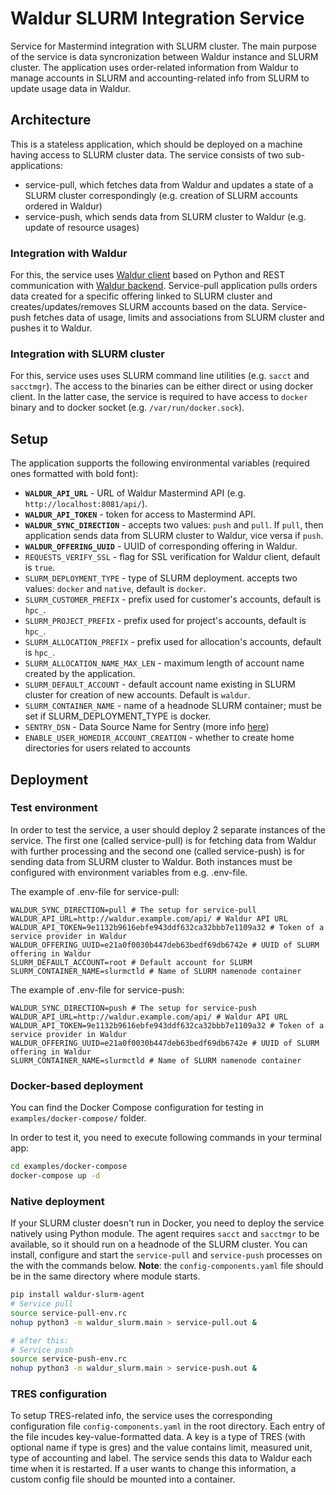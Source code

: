 # Waldur SLURM Integration Service

Service for Mastermind integration with SLURM cluster. The main purpose of the service is data syncronization between Waldur instance and SLURM cluster. The application uses order-related information from Waldur to manage accounts in SLURM and accounting-related info from SLURM to update usage data in Waldur.

## Architecture

This is a stateless application, which should be deployed on a machine having access to SLURM cluster data. The service consists of two sub-applications:

- service-pull, which fetches data from Waldur and updates a state of a SLURM cluster correspondingly (e.g. creation of SLURM accounts ordered in Waldur)
- service-push, which sends data from SLURM cluster to Waldur (e.g. update of resource usages)

### Integration with Waldur

For this, the service uses [Waldur client](https://github.com/waldur/python-waldur-client) based on Python and REST communication with [Waldur backend](https://github.com/waldur/waldur-mastermind). Service-pull application pulls orders data created for a specific offering linked to SLURM cluster and creates/updates/removes SLURM accounts based on the data. Service-push fetches data of usage, limits and associations from SLURM cluster and pushes it to Waldur.

### Integration with SLURM cluster

For this, service uses uses SLURM command line utilities (e.g. `sacct` and `sacctmgr`). The access to the binaries can be either direct or using docker client. In the latter case, the service is required to have access to `docker` binary and to docker socket (e.g. `/var/run/docker.sock`).

## Setup

The application supports the following environmental variables (required ones formatted with bold font):

- **`WALDUR_API_URL`** - URL of Waldur Mastermind API (e.g. `http://localhost:8081/api/`).
- **`WALDUR_API_TOKEN`** - token for access to Mastermind API.
- **`WALDUR_SYNC_DIRECTION`** - accepts two values: `push` and `pull`. If `pull`, then application sends data from SLURM cluster to Waldur, vice versa if `push`.
- **`WALDUR_OFFERING_UUID`** - UUID of corresponding offering in Waldur.
- `REQUESTS_VERIFY_SSL` - flag for SSL verification for Waldur client, default is `true`.
- `SLURM_DEPLOYMENT_TYPE` - type of SLURM deployment. accepts two values: `docker` and `native`, default is `docker`.
- `SLURM_CUSTOMER_PREFIX` - prefix used for customer's accounts, default is `hpc_`.
- `SLURM_PROJECT_PREFIX` - prefix used for project's accounts, default is `hpc_`.
- `SLURM_ALLOCATION_PREFIX` - prefix used for allocation's accounts, default is `hpc_`.
- `SLURM_ALLOCATION_NAME_MAX_LEN` - maximum length of account name created by the application.
- `SLURM_DEFAULT_ACCOUNT` - default account name existing in SLURM cluster for creation of new accounts. Default is `waldur`.
- `SLURM_CONTAINER_NAME` - name of a headnode SLURM container; must be set if SLURM_DEPLOYMENT_TYPE is docker.
- `SENTRY_DSN` - Data Source Name for Sentry (more info [here](https://docs.sentry.io/product/sentry-basics/dsn-explainer/))
- `ENABLE_USER_HOMEDIR_ACCOUNT_CREATION` - whether to create home directories for users related to accounts

## Deployment

### Test environment

In order to test the service, a user should deploy 2 separate instances of the service.
The first one (called service-pull) is for fetching data from Waldur with further processing and the second one (called service-push) is for sending data from SLURM cluster to Waldur.
Both instances must be configured with environment variables from e.g. .env-file.

The example of .env-file for service-pull:

```env
WALDUR_SYNC_DIRECTION=pull # The setup for service-pull
WALDUR_API_URL=http://waldur.example.com/api/ # Waldur API URL
WALDUR_API_TOKEN=9e1132b9616ebfe943ddf632ca32bbb7e1109a32 # Token of a service provider in Waldur
WALDUR_OFFERING_UUID=e21a0f0030b447deb63bedf69db6742e # UUID of SLURM offering in Waldur
SLURM_DEFAULT_ACCOUNT=root # Default account for SLURM
SLURM_CONTAINER_NAME=slurmctld # Name of SLURM namenode container
```

The example of .env-file for service-push:

```env
WALDUR_SYNC_DIRECTION=push # The setup for service-push
WALDUR_API_URL=http://waldur.example.com/api/ # Waldur API URL
WALDUR_API_TOKEN=9e1132b9616ebfe943ddf632ca32bbb7e1109a32 # Token of a service provider in Waldur
WALDUR_OFFERING_UUID=e21a0f0030b447deb63bedf69db6742e # UUID of SLURM offering in Waldur
SLURM_CONTAINER_NAME=slurmctld # Name of SLURM namenode container
```

### Docker-based deployment

You can find the Docker Compose configuration for testing in `examples/docker-compose/` folder.

In order to test it, you need to execute following commands in your terminal app:

```bash
cd examples/docker-compose
docker-compose up -d
```

### Native deployment

If your SLURM cluster doesn't run in Docker, you need to deploy the service natively using Python module.
The agent requires `sacct` and `sacctmgr` to be available, so it should run on a headnode of the SLURM cluster.
You can install, configure and start the `service-pull` and `service-push` processes on the with the commands below.
**Note**: the `config-components.yaml` file should be in the same directory where module starts.

```bash
pip install waldur-slurm-agent
# Service pull
source service-pull-env.rc
nohup python3 -m waldur_slurm.main > service-pull.out &

# after this:
# Service push
source service-push-env.rc
nohup python3 -m waldur_slurm.main > service-push.out &
```

### TRES configuration

To setup TRES-related info, the service uses the corresponding configuration file `config-components.yaml` in the root directory. Each entry of the file incudes key-value-formatted data.
A key is a type of TRES (with optional name if type is gres) and the value contains limit, measured unit, type of accounting and label.
The service sends this data to Waldur each time when it is restarted.
If a user wants to change this information, a custom config file should be mounted into a container.
